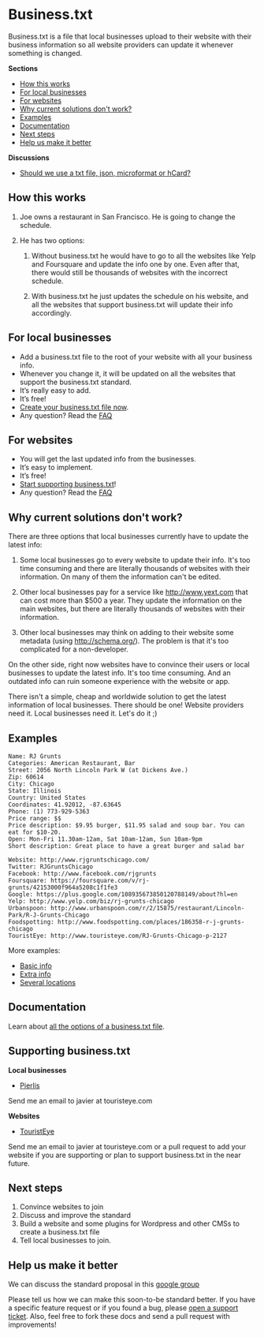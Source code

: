 Business.txt
============

Business.txt is a file that local businesses upload to their website with their business information so all website providers can update it whenever something is changed.

**Sections**

* [How this works](#how-this-works)
* [For local businesses](#for-local-business)
* [For websites](#for-websites)
* [Why current solutions don't work?](#why-current-solutions-dont-work)
* [Examples](#examples)
* [Documentation](#documentation)
* [Next steps](#next-steps)
* [Help us make it better](#help-us-make-it-better)

**Discussions**

* [Should we use a txt file, json, microformat or hCard?](https://github.com/fesja/businesstxt/wiki/Which-format)


How this works
--------------

1. Joe owns a restaurant in San Francisco. He is going to change the schedule.

2. He has two options:

    1. Without business.txt he would have to go to all the websites like Yelp and Foursquare and update the info one by one. Even after that, there would still be thousands of websites with the incorrect schedule.

    2. With business.txt he just updates the schedule on his website, and all the websites that support business.txt will update their info accordingly.


For local businesses
--------------------

* Add a business.txt file to the root of your website with all your business info.
* Whenever you change it, it will be updated on all the websites that support the business.txt standard.
* It’s really easy to add.
* It’s free!
* [Create your business.txt file now](https://github.com/fesja/businesstxt/blob/master/structure.md).
* Any question? Read the [FAQ](https://github.com/fesja/businesstxt/blob/master/faq.md)


For websites
------------

* You will get the last updated info from the businesses.
* It’s easy to implement.
* It’s free!
* [Start supporting business.txt](https://github.com/fesja/businesstxt/blob/master/structure.md)!
* Any question? Read the [FAQ](https://github.com/fesja/businesstxt/blob/master/faq.md)


Why current solutions don't work?
-----------------------------------

There are three options that local businesses currently have to update the latest info:

1. Some local businesses go to every website to update their info. It's too time consuming and there are literally thousands of websites with their information. On many of them the information can't be edited.

2. Other local businesses pay for a service like http://www.yext.com that can cost more than $500 a year. They update the information on the main websites, but there are literally thousands of websites with their information.

3. Other local businesses may think on adding to their website some metadata (using http://schema.org/). The problem is that it's too complicated for a non-developer.

On the other side, right now websites have to convince their users or local businesses to update the latest info. It's too time consuming. And an outdated info can ruin someone experience with the website or app. 

There isn't a simple, cheap and worldwide solution to get the latest information of local businesses. There should be one! Website providers need it. Local businesses need it. Let's do it ;)


Examples
--------

```
Name: RJ Grunts
Categories: American Restaurant, Bar
Street: 2056 North Lincoln Park W (at Dickens Ave.)
Zip: 60614
City: Chicago
State: Illinois
Country: United States
Coordinates: 41.92012, -87.63645
Phone: (1) 773-929-5363
Price range: $$
Price description: $9.95 burger, $11.95 salad and soup bar. You can eat for $10-20.
Open: Mon-Fri 11.30am-12am, Sat 10am-12am, Sun 10am-9pm
Short description: Great place to have a great burger and salad bar

Website: http://www.rjgruntschicago.com/
Twitter: RJGruntsChicago
Facebook: http://www.facebook.com/rjgrunts
Foursquare: https://foursquare.com/v/rj-grunts/42153000f964a5208c1f1fe3
Google: https://plus.google.com/108935673850120788149/about?hl=en
Yelp: http://www.yelp.com/biz/rj-grunts-chicago
Urbanspoon: http://www.urbanspoon.com/r/2/15875/restaurant/Lincoln-Park/R-J-Grunts-Chicago
Foodspotting: http://www.foodspotting.com/places/186358-r-j-grunts-chicago
TouristEye: http://www.touristeye.com/RJ-Grunts-Chicago-p-2127
```

More examples:

* [Basic info](https://raw.github.com/fesja/businesstxt/master/examples/basic_info.txt)
* [Extra info](https://raw.github.com/fesja/businesstxt/master/examples/extra_info.txt)
* [Several locations](https://raw.github.com/fesja/businesstxt/master/examples/several_locations.txt)

Documentation
-------------

Learn about [all the options of a business.txt file](https://github.com/fesja/businesstxt/blob/master/structure.md).

Supporting business.txt
--------------------------------

**Local businesses**

* [Pierlis](http://pierlis.com/business.txt)

Send me an email to javier at touristeye.com

**Websites**

* [TouristEye](http://www.touristeye.com)

Send me an email to javier at touristeye.com or a pull request to add your website if you are supporting or plan to support business.txt in the near future.

Next steps
----------

1. Convince websites to join
2. Discuss and improve the standard
3. Build a website and some plugins for Wordpress and other CMSs to create a business.txt file
4. Tell local businesses to join.


Help us make it better
----------------------

We can discuss the standard proposal in this [google group](https://groups.google.com/forum/#!forum/businesstxt)

Please tell us how we can make this soon-to-be standard better. If you have a specific feature request or if you found a bug, please [open a support ticket](https://github.com/fesja/businesstxt/issues). Also, feel free to fork these docs and send a pull request with improvements!
